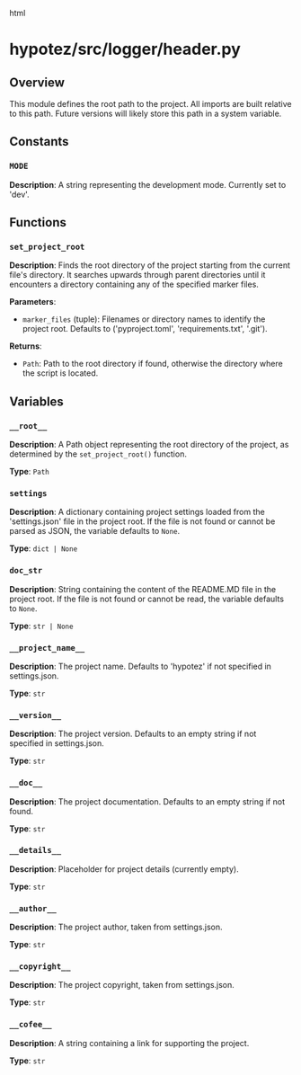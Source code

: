 html
<h1>hypotez/src/logger/header.py</h1>

<h2>Overview</h2>
<p>This module defines the root path to the project. All imports are built relative to this path.  Future versions will likely store this path in a system variable.</p>

<h2>Constants</h2>

<h3><code>MODE</code></h3>

<p><strong>Description</strong>: A string representing the development mode. Currently set to 'dev'.</p>


<h2>Functions</h2>

<h3><code>set_project_root</code></h3>

<p><strong>Description</strong>: Finds the root directory of the project starting from the current file's directory.  It searches upwards through parent directories until it encounters a directory containing any of the specified marker files.</p>

<p><strong>Parameters</strong>:</p>
<ul>
  <li><code>marker_files</code> (tuple): Filenames or directory names to identify the project root. Defaults to ('pyproject.toml', 'requirements.txt', '.git').</li>
</ul>

<p><strong>Returns</strong>:</p>
<ul>
  <li><code>Path</code>: Path to the root directory if found, otherwise the directory where the script is located.</li>
</ul>


<h2>Variables</h2>

<h3><code>__root__</code></h3>

<p><strong>Description</strong>: A Path object representing the root directory of the project, as determined by the <code>set_project_root()</code> function. </p>

<p><strong>Type</strong>: <code>Path</code></p>



<h3><code>settings</code></h3>

<p><strong>Description</strong>: A dictionary containing project settings loaded from the 'settings.json' file in the project root.  If the file is not found or cannot be parsed as JSON, the variable defaults to <code>None</code>.</p>

<p><strong>Type</strong>: <code>dict | None</code></p>


<h3><code>doc_str</code></h3>

<p><strong>Description</strong>:  String containing the content of the README.MD file in the project root. If the file is not found or cannot be read, the variable defaults to <code>None</code>.</p>

<p><strong>Type</strong>: <code>str | None</code></p>


<h3><code>__project_name__</code></h3>

<p><strong>Description</strong>: The project name.  Defaults to 'hypotez' if not specified in settings.json.</p>

<p><strong>Type</strong>: <code>str</code></p>


<h3><code>__version__</code></h3>

<p><strong>Description</strong>: The project version. Defaults to an empty string if not specified in settings.json.</p>

<p><strong>Type</strong>: <code>str</code></p>


<h3><code>__doc__</code></h3>

<p><strong>Description</strong>: The project documentation. Defaults to an empty string if not found.</p>

<p><strong>Type</strong>: <code>str</code></p>


<h3><code>__details__</code></h3>

<p><strong>Description</strong>:  Placeholder for project details (currently empty).</p>

<p><strong>Type</strong>: <code>str</code></p>


<h3><code>__author__</code></h3>

<p><strong>Description</strong>: The project author, taken from settings.json.</p>

<p><strong>Type</strong>: <code>str</code></p>


<h3><code>__copyright__</code></h3>

<p><strong>Description</strong>: The project copyright, taken from settings.json.</p>

<p><strong>Type</strong>: <code>str</code></p>


<h3><code>__cofee__</code></h3>

<p><strong>Description</strong>: A string containing a link for supporting the project. </p>

<p><strong>Type</strong>: <code>str</code></p>